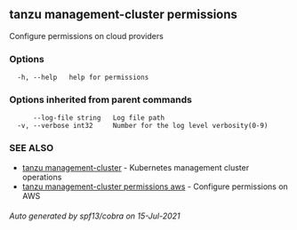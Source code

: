 ## tanzu management-cluster permissions

Configure permissions on cloud providers

### Options

```
  -h, --help   help for permissions
```

### Options inherited from parent commands

```
      --log-file string   Log file path
  -v, --verbose int32     Number for the log level verbosity(0-9)
```

### SEE ALSO

* [tanzu management-cluster](tanzu_management-cluster.md)     - Kubernetes management cluster operations
* [tanzu management-cluster permissions aws](tanzu_management-cluster_permissions_aws.md)     - Configure permissions on AWS

###### Auto generated by spf13/cobra on 15-Jul-2021
